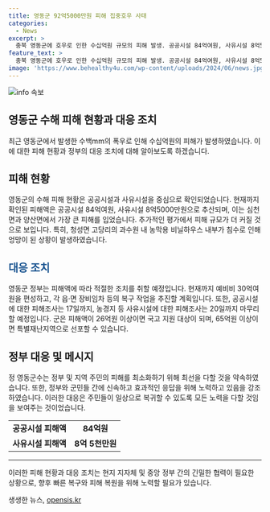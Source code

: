 ```yaml
---
title: 영동군 92억5000만원 피해 집중호우 사태
categories:
  - News
excerpt: >
  충북 영동군에 호우로 인한 수십억원 규모의 피해 발생. 공공시설 84억여원, 사유시설 8억5000만원 추산. 심천면과 양산면이 피해 큼. 과수원 등 농경지 피해도 심각. 정군수, 특별재난지역 선포 건의. 군은 복구 작업에 30억여원 예비비 편성. 군민 지원 위해 노력. 지나간 710일에 편균 276.5㎜ 비. 복구 작업에 매일 300여명 투입.
feature_text: >
  충북 영동군에 호우로 인한 수십억원 규모의 피해 발생. 공공시설 84억여원, 사유시설 8억5000만원 추산. 심천면과 양산면이 피해 큼. 과수원 등 농경지 피해도 심각. 정군수, 특별재난지역 선포 건의. 군은 복구 작업에 30억여원 예비비 편성. 군민 지원 위해 노력. 지나간 710일에 편균 276.5㎜ 비. 복구 작업에 매일 300여명 투입.
image: 'https://www.behealthy4u.com/wp-content/uploads/2024/06/news.jpg'
---
```


<p><img src="https://www.behealthy4u.com/wp-content/uploads/2024/06/news.jpg" alt="info 속보" /></p>

<h2 data-ke-size="size26">영동군 수해 피해 현황과 대응 조치</h2>

<p data-ke-size="size16">최근 영동군에서 발생한 수백mm의 폭우로 인해 수십억원의 피해가 발생하였습니다. 이에 대한 피해 현황과 정부의 대응 조치에 대해 알아보도록 하겠습니다.</p>

<h2><b>피해 현황</b></h2>

<p data-ke-size="size16">영동군의 수해 피해 현황은 공공시설과 사유시설을 중심으로 확인되었습니다. 현재까지 확인된 피해액은 공공시설 84억여원, 사유시설 8억5000만원으로 추산되며, 이는 심천면과 양산면에서 가장 큰 피해를 입었습니다. 추가적인 평가에서 피해 규모가 더 커질 것으로 보입니다. 특히, 청성면 고당리의 과수원 내 농막용 비닐하우스 내부가 침수로 인해 엉망이 된 상황이 발생하였습니다.</p>

<h2><span style="color: #1a5490;"><b>대응 조치</b></span></h2>

<p data-ke-size="size16">영동군 정부는 피해액에 따라 적절한 조치를 취할 예정입니다. 현재까지 예비비 30억여원을 편성하고, 각 읍·면 장비임차 등의 복구 작업을 추진할 계획입니다. 또한, 공공시설에 대한 피해조사는 17일까지, 농경지 등 사유시설에 대한 피해조사는 20일까지 마무리할 예정입니다. 군은 피해액이 26억원 이상이면 국고 지원 대상이 되며, 65억원 이상이면 특별재난지역으로 선포할 수 있습니다.</p>

<h2><b>정부 대응 및 메시지</b></h2>

<p data-ke-size="size16">정 영동군수는 정부 및 지역 주민의 피해를 최소화하기 위해 최선을 다할 것을 약속하였습니다. 또한, 정부와 군민들 간에 신속하고 효과적인 응답을 위해 노력하고 있음을 강조하였습니다. 이러한 대응은 주민들이 일상으로 복귀할 수 있도록 모든 노력을 다할 것임을 보여주는 것이었습니다.</p>

<table>
    <tr>
        <td style="text-align: center; height: 17px;"><b>공공시설 피해액</b></td>
        <td style="text-align: center; height: 17px;"><b>84억원</b></td>
    </tr>
    <tr>
        <td style="text-align: center; height: 17px;"><b>사유시설 피해액</b></td>
        <td style="text-align: center; height: 17px;"><b>8억 5천만원</b></td>
    </tr>
</table>

<hr> 

<p data-ke-size="size16">이러한 피해 현황과 대응 조치는 현지 지자체 및 중앙 정부 간의 긴밀한 협력이 필요한 상황으로, 향후 빠른 복구와 피해 복원을 위해 노력할 필요가 있습니다. </p>
생생한 뉴스, <a href="https://opensis.kr" rel="dofollow">opensis.kr</a>


